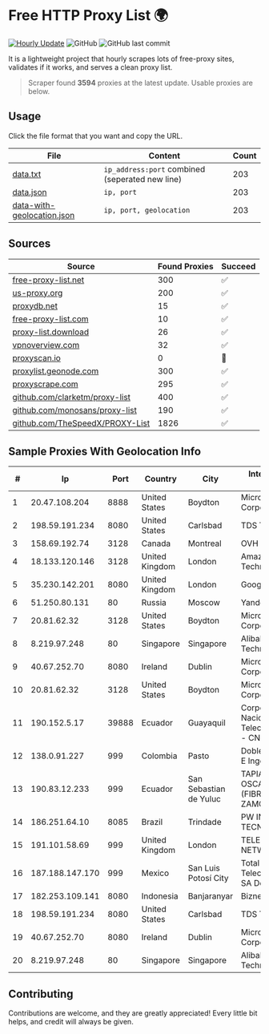 
# Free HTTP Proxy List 🌍

[![Hourly Update](https://github.com/mertguvencli/http-proxy-list/actions/workflows/main.yml/badge.svg?branch=main)](https://github.com/mertguvencli/http-proxy-list/actions/workflows/main.yml)
![GitHub](https://img.shields.io/github/license/mertguvencli/http-proxy-list)
![GitHub last commit](https://img.shields.io/github/last-commit/mertguvencli/http-proxy-list)

It is a lightweight project that hourly scrapes lots of free-proxy sites, validates if it works, and serves a clean proxy list.


> Scraper found **3594** proxies at the latest update. Usable proxies are below.

## Usage

Click the file format that you want and copy the URL.


|File|Content|Count|
|----|-------|-----|
|[data.txt](https://raw.githubusercontent.com/mertguvencli/http-proxy-list/main/proxy-list/data.txt)|`ip_address:port` combined (seperated new line)|203|
|[data.json](https://raw.githubusercontent.com/mertguvencli/http-proxy-list/main/proxy-list/data.json)|`ip, port`|203|
|[data-with-geolocation.json](https://raw.githubusercontent.com/mertguvencli/http-proxy-list/main/proxy-list/data-with-geolocation.json)|`ip, port, geolocation`|203|

## Sources

|Source|Found Proxies|Succeed|
|------|-------------|-------|
|[free-proxy-list.net](https://free-proxy-list.net)|300|✅|
|[us-proxy.org](https://www.us-proxy.org)|200|✅|
|[proxydb.net](http://proxydb.net)|15|✅|
|[free-proxy-list.com](https://free-proxy-list.com/?page=&port=&type%5B%5D=http&type%5B%5D=https&up_time=0&search=Search)|10|✅|
|[proxy-list.download](https://www.proxy-list.download/HTTP)|26|✅|
|[vpnoverview.com](https://vpnoverview.com/privacy/anonymous-browsing/free-proxy-servers)|32|✅|
|[proxyscan.io](https://www.proxyscan.io)|0|🚫|
|[proxylist.geonode.com](https://proxylist.geonode.com/api/proxy-list?limit=300&page=1&sort_by=lastChecked&sort_type=desc&protocols=http,https)|300|✅|
|[proxyscrape.com](https://api.proxyscrape.com/v2/?request=displayproxies&protocol=http&timeout=10000&country=all&ssl=all&anonymity=all)|295|✅|
|[github.com/clarketm/proxy-list](https://raw.githubusercontent.com/clarketm/proxy-list/master/proxy-list-raw.txt)|400|✅|
|[github.com/monosans/proxy-list](https://raw.githubusercontent.com/monosans/proxy-list/main/proxies/http.txt)|190|✅|
|[github.com/TheSpeedX/PROXY-List](https://raw.githubusercontent.com/TheSpeedX/PROXY-List/master/http.txt)|1826|✅|


## Sample Proxies With Geolocation Info

|#|Ip|Port|Country|City|Internet Service Provider|
|-|--|----|-------|----|-------------------------|
|1|20.47.108.204|8888|United States|Boydton|Microsoft Corporation|
|2|198.59.191.234|8080|United States|Carlsbad|TDS TELECOM|
|3|158.69.192.74|3128|Canada|Montreal|OVH SAS|
|4|18.133.120.146|3128|United Kingdom|London|Amazon Technologies Inc.|
|5|35.230.142.201|8080|United Kingdom|London|Google LLC|
|6|51.250.80.131|80|Russia|Moscow|Yandex.Cloud LLC|
|7|20.81.62.32|3128|United States|Boydton|Microsoft Corporation|
|8|8.219.97.248|80|Singapore|Singapore|Alibaba (US) Technology Co., Ltd.|
|9|40.67.252.70|8080|Ireland|Dublin|Microsoft Corporation|
|10|20.81.62.32|3128|United States|Boydton|Microsoft Corporation|
|11|190.152.5.17|39888|Ecuador|Guayaquil|Corporacion Nacional De Telecomunicaciones - CNT EP|
|12|138.0.91.227|999|Colombia|Pasto|Dobleclick Software E Ingeneria|
|13|190.83.12.233|999|Ecuador|San Sebastian de Yuluc|TAPIA FLORES OSCAR ALDO (FIBRANET ZAMORA)|
|14|186.251.64.10|8085|Brazil|Trindade|PW INFORMATICA E TECNOLOGIA LTDA|
|15|191.101.58.69|999|United Kingdom|London|TELERY NETWORKS, S.R.L|
|16|187.188.147.170|999|Mexico|San Luis Potosí City|Total Play Telecomunicaciones SA De CV|
|17|182.253.109.141|8080|Indonesia|Banjaranyar|Biznet Metronet|
|18|198.59.191.234|8080|United States|Carlsbad|TDS TELECOM|
|19|40.67.252.70|8080|Ireland|Dublin|Microsoft Corporation|
|20|8.219.97.248|80|Singapore|Singapore|Alibaba (US) Technology Co., Ltd.|



## Contributing

Contributions are welcome, and they are greatly appreciated! Every
little bit helps, and credit will always be given.

